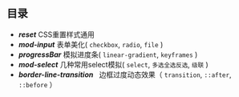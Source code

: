 ## 目录
* ***reset***  CSS重置样式通用
* ***mod-input***  表单美化( `checkbox`, `radio`, `file` )
* ***progressBar***  模拟进度条( `linear-gradient`, `keyframes` )
* ***mod-select*** 	几种常用select模拟( `select`, `多选全选反选`, `级联` )
* ***border-line-transition***   边框过度动态效果（ `transition`, `::after`, `::before` ）
